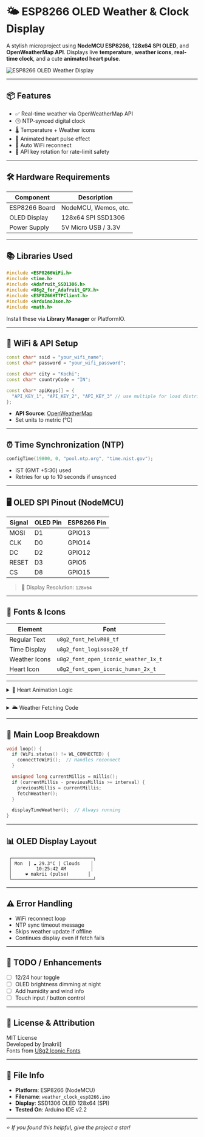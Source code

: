 
# 🌤️ ESP8266 OLED Weather & Clock Display

A stylish microproject using **NodeMCU ESP8266**, **128x64 SPI OLED**, and **OpenWeatherMap API**. Displays live **temperature**, **weather icons**, **real-time clock**, and a cute **animated heart pulse**.

![ESP8266 OLED Weather Display](https://your-image-link-here.png) <!-- optional screenshot -->

---

## 📦 Features

- ✅ Real-time weather via OpenWeatherMap API
- 🕒 NTP-synced digital clock
- 🌡️ Temperature + Weather icons
- 💓 Animated heart pulse effect
- 📶 Auto WiFi reconnect
- 🔄 API key rotation for rate-limit safety

---

## 🛠️ Hardware Requirements

| Component       | Description              |
|----------------|--------------------------|
| ESP8266 Board  | NodeMCU, Wemos, etc.     |
| OLED Display   | 128x64 SPI SSD1306       |
| Power Supply   | 5V Micro USB / 3.3V      |

---

## 📚 Libraries Used

```cpp
#include <ESP8266WiFi.h>
#include <time.h>
#include <Adafruit_SSD1306.h>
#include <U8g2_for_Adafruit_GFX.h>
#include <ESP8266HTTPClient.h>
#include <ArduinoJson.h>
#include <math.h>
```

Install these via **Library Manager** or PlatformIO.

---

## 📡 WiFi & API Setup

```cpp
const char* ssid = "your_wifi_name";
const char* password = "your_wifi_password";

const char* city = "Kochi";
const char* countryCode = "IN";

const char* apiKeys[] = {
  "API_KEY_1", "API_KEY_2", "API_KEY_3" // use multiple for load distribution
};
```

- **API Source**: [OpenWeatherMap](https://openweathermap.org/api)
- Set units to metric (°C)

---

## ⏰ Time Synchronization (NTP)

```cpp
configTime(19800, 0, "pool.ntp.org", "time.nist.gov");
```

- IST (GMT +5:30) used
- Retries for up to 10 seconds if unsynced

---

## 🖥️ OLED SPI Pinout (NodeMCU)

| Signal  | OLED Pin | ESP8266 Pin |
|---------|----------|-------------|
| MOSI    | D1       | GPIO13      |
| CLK     | D0       | GPIO14      |
| DC      | D2       | GPIO12      |
| RESET   | D3       | GPIO5       |
| CS      | D8       | GPIO15      |

> 📐 Display Resolution: `128x64`

---

## 🎨 Fonts & Icons

| Element         | Font                            |
|----------------|----------------------------------|
| Regular Text    | `u8g2_font_helvR08_tf`          |
| Time Display    | `u8g2_font_logisoso20_tf`       |
| Weather Icons   | `u8g2_font_open_iconic_weather_1x_t` |
| Heart Icon      | `u8g2_font_open_iconic_human_2x_t`   |

---

<details>
<summary>💓 Heart Animation Logic</summary>

```cpp
float pulseAngle = 0;
const float PULSE_SPEED = 0.15;
const int PULSE_AMPLITUDE = 2;

int offset = (int)(sin(pulseAngle) * PULSE_AMPLITUDE);
pulseAngle += PULSE_SPEED;
```

- Smooth up/down bounce
- Drawn alongside "makrii" branding
</details>

---

<details>
<summary>🌥️ Weather Fetching Code</summary>

```cpp
void fetchWeather() {
  HTTPClient http;
  String url = String("http://api.openweathermap.org/data/2.5/weather?q=") +
               city + "," + countryCode + "&appid=" + apiKeys[apiKeyIndex] + "&units=metric";

  http.begin(url);
  int httpCode = http.GET();

  if (httpCode == HTTP_CODE_OK) {
    String payload = http.getString();
    DynamicJsonDocument doc(1024);
    deserializeJson(doc, payload);

    weatherMain = doc["weather"][0]["main"].as<String>();
    temperature = doc["main"]["temp"].as<float>();
  }

  apiKeyIndex = (apiKeyIndex + 1) % NUM_API_KEYS;
}
```

- Rotates API keys
- Parses JSON via `ArduinoJson`
</details>

---

## 🔁 Main Loop Breakdown

```cpp
void loop() {
  if (WiFi.status() != WL_CONNECTED) {
    connectToWiFi();  // Handles reconnect
  }

  unsigned long currentMillis = millis();
  if (currentMillis - previousMillis >= interval) {
    previousMillis = currentMillis;
    fetchWeather();
  }

  displayTimeWeather();  // Always running
}
```

---

## 📊 OLED Display Layout

```text
 ┌──────────────────────────────┐
 │ Mon  | ☁️ 29.3°C | Clouds    │
 │         10:25:42 AM         │
 │     ❤️ makrii (pulse)       │
 └──────────────────────────────┘
```

---

## ⚠️ Error Handling

- WiFi reconnect loop
- NTP sync timeout message
- Skips weather update if offline
- Continues display even if fetch fails

---

## 🧠 TODO / Enhancements

- [ ] 12/24 hour toggle
- [ ] OLED brightness dimming at night
- [ ] Add humidity and wind info
- [ ] Touch input / button control

---

## 📝 License & Attribution

MIT License  
Developed by [makrii]  
Fonts from [U8g2 Iconic Fonts](https://github.com/olikraus/u8g2/wiki/fntgrpiconic)

---

## 📁 File Info

- **Platform**: ESP8266 (NodeMCU)
- **Filename**: `weather_clock_esp8266.ino`
- **Display**: SSD1306 OLED 128x64 (SPI)
- **Tested On**: Arduino IDE v2.2

---

⭐ *If you found this helpful, give the project a star!*
